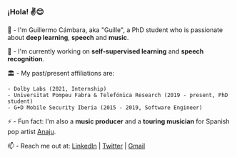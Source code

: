 ### ¡Hola! ✌️😊

👋 - I'm Guillermo Cámbara, aka "Guille", a PhD student who is passionate about **deep learning**, **speech** and **music**.

🔭 - I'm currently working on **self-supervised learning** and **speech recognition**.

🏛️ - My past/present affiliations are: 
    
    - Dolby Labs (2021, Internship) 
    - Universitat Pompeu Fabra & Telefónica Research (2019 - present, PhD student) 
    - G+D Mobile Security Iberia (2015 - 2019, Software Engineer)

⚡ - Fun fact: I'm also a **music producer** and a **touring musician** for Spanish pop artist [Anaju](https://www.youtube.com/channel/UCVDcDe7Xn2yRUCMM6-eebRg).

📫 - Reach me out at: [LinkedIn](https://www.linkedin.com/in/guillermocambara/) | [Twitter](https://twitter.com/guillecambara) | [Gmail](guillermo.cambara@upf.edu)


<!--
**gcambara/gcambara** is a ✨ _special_ ✨ repository because its `README.md` (this file) appears on your GitHub profile.

Here are some ideas to get you started:

- 🔭 I’m currently working on ...
- 🌱 I’m currently learning ...
- 👯 I’m looking to collaborate on ...
- 🤔 I’m looking for help with ...
- 💬 Ask me about ...
- 📫 How to reach me: ...
- 😄 Pronouns: ...
- ⚡ Fun fact: ...
-->
